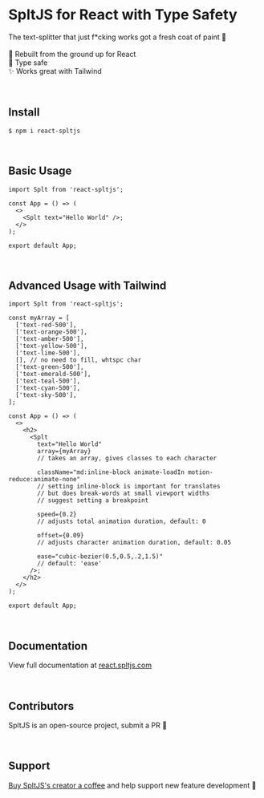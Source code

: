 # SpltJS for React with Type Safety

<p>The text-splitter that just f*cking works got a fresh coat of paint 💅
  <br />
  <br />
    🎉 Rebuilt from the ground up for React
  <br />
    💪 Type safe
  <br />
    ✨ Works great with Tailwind
  </p>
<br/>

## Install

```
$ npm i react-spltjs
```
<br/>

## Basic Usage

```tsx
import Splt from 'react-spltjs';

const App = () => (
  <>
    <Splt text="Hello World" />;
  </>
);

export default App;
```
<br/>

## Advanced Usage with Tailwind

```tsx
import Splt from 'react-spltjs';

const myArray = [
  ['text-red-500'],
  ['text-orange-500'],
  ['text-amber-500'],
  ['text-yellow-500'],
  ['text-lime-500'],
  [], // no need to fill, whtspc char
  ['text-green-500'],
  ['text-emerald-500'],
  ['text-teal-500'],
  ['text-cyan-500'],
  ['text-sky-500'],
];

const App = () => (
  <>
    <h2>
      <Splt
        text="Hello World"
        array={myArray}
        // takes an array, gives classes to each character

        className="md:inline-block animate-loadIn motion-reduce:animate-none"
        // setting inline-block is important for translates
        // but does break-words at small viewport widths
        // suggest setting a breakpoint

        speed={0.2}
        // adjusts total animation duration, default: 0

        offset={0.09}
        // adjusts character animation duration, default: 0.05

        ease="cubic-bezier(0.5,0.5,.2,1.5)"
        // default: 'ease'
      />;
    </h2>
  </>
);

export default App;
```
<br/>

## Documentation

<p>View full documentation at <a href="https://react.spltjs.com">react.spltjs.com</a></p>
<br/>

## Contributors

<p>SpltJS is an open-source project, submit a PR 🤝</p>
<br/>

## Support

<p><a href="https://www.buymeacoffee.com/loganliffick">Buy SpltJS's creator a coffee</a> and help support new feature development 🤗</p>


<br/>
<br/>
<br/>
<br/>
